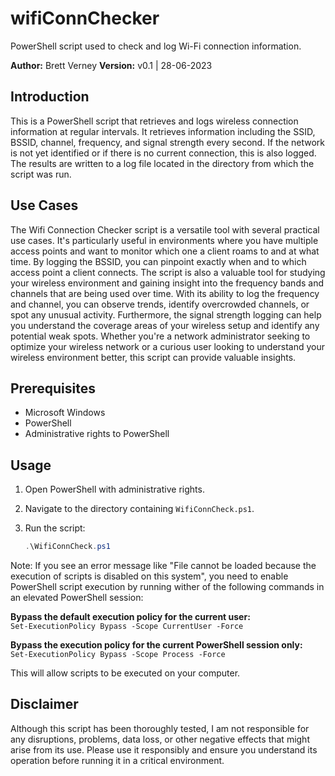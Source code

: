 # wifiConnChecker

PowerShell script used to check and log Wi-Fi connection information.

<b>Author:</b> Brett Verney
<b>Version:</b> v0.1 | 28-06-2023

## Introduction

This is a PowerShell script that retrieves and logs wireless connection information at regular intervals. It retrieves information including the SSID, BSSID, channel, frequency, and signal strength every second. If the network is not yet identified or if there is no current connection, this is also logged. The results are written to a log file located in the directory from which the script was run.

## Use Cases

The Wifi Connection Checker script is a versatile tool with several practical use cases. It's particularly useful in environments where you have multiple access points and want to monitor which one a client roams to and at what time. By logging the BSSID, you can pinpoint exactly when and to which access point a client connects. The script is also a valuable tool for studying your wireless environment and gaining insight into the frequency bands and channels that are being used over time. With its ability to log the frequency and channel, you can observe trends, identify overcrowded channels, or spot any unusual activity. Furthermore, the signal strength logging can help you understand the coverage areas of your wireless setup and identify any potential weak spots. Whether you're a network administrator seeking to optimize your wireless network or a curious user looking to understand your wireless environment better, this script can provide valuable insights.


## Prerequisites

- Microsoft Windows
- PowerShell
- Administrative rights to PowerShell

## Usage

1. Open PowerShell with administrative rights.
2. Navigate to the directory containing `WifiConnCheck.ps1`.
3. Run the script:

    ```powershell
    .\WifiConnCheck.ps1
    ```
	
Note: If you see an error message like "File cannot be loaded because the execution of scripts is disabled on this system", you need to enable PowerShell script execution by running wither of the following commands in an elevated PowerShell session:

<b>Bypass the default execution policy for the current user:</b><br>
`Set-ExecutionPolicy Bypass -Scope CurrentUser -Force`

<b>Bypass the execution policy for the current PowerShell session only:</b><br>
`Set-ExecutionPolicy Bypass -Scope Process -Force`

This will allow scripts to be executed on your computer.

## Disclaimer

Although this script has been thoroughly tested, I am not responsible for any disruptions, problems, data loss, or other negative effects that might arise from its use. Please use it responsibly and ensure you understand its operation before running it in a critical environment.



